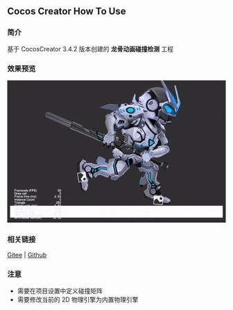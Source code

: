 ## Cocos Creator How To Use

### 简介

基于 CocosCreator 3.4.2 版本创建的 **龙骨动画碰撞检测** 工程

### 效果预览
![image](../../gif/202203/2022030403.gif)

### 相关链接
[Gitee](https://gitee.com/mirrors_cocos-creator/test-cases-3d/tree/v3.0/assets/cases/dragonbones) | [Github](https://github.com/cocos-creator/test-cases-3d/tree/v3.0/assets/cases/dragonbones)

### 注意
- 需要在项目设置中定义碰撞矩阵
- 需要修改当前的 2D 物理引擎为内置物理引擎